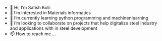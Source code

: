 - 👋 Hi, I’m Satish Kolli
- 👀 I’m interested in Materials informatics
- 🌱 I’m currently learning python programming and machinenlearning
- 💞️ I’m looking to collaborate on projects that help digitalize steel industry and applications with in steel development
- 📫 How to reach me ...

<!---
satishkolli1992/satishkolli1992 is a ✨ special ✨ repository because its `README.md` (this file) appears on your GitHub profile.
You can click the Preview link to take a look at your changes.
--->
